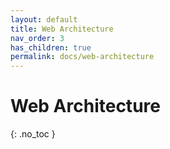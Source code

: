 ```yaml
---
layout: default
title: Web Architecture
nav_order: 3
has_children: true
permalink: docs/web-architecture
---
```


# Web Architecture
{: .no_toc }

